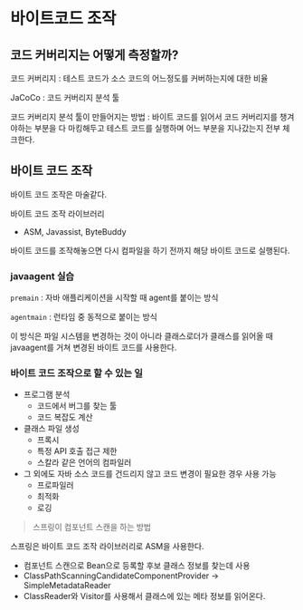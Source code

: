 # 바이트코드 조작

## 코드 커버리지는 어떻게 측정할까?

코드 커버리지 : 테스트 코드가 소스 코드의 어느정도를 커버하는지에 대한 비율

JaCoCo : 코드 커버리지 분석 툴

코드 커버리지 분석 툴이 만들어지는 방법 : 바이트 코드를 읽어서 코드 커버리지를 챙겨야하는 부분을 다 마킹해두고 테스트 코드를 실행하며 어느 부분을 지나갔는지 전부 체크한다.

## 바이트 코드 조작

바이트 코드 조작은 마술같다.

바이트 코드 조작 라이브러리

- ASM, Javassist, ByteBuddy

바이트 코드를 조작해놓으면 다시 컴파일을 하기 전까지 해당 바이트 코드로 실행된다.

### javaagent 실습

`premain` : 자바 애플리케이션을 시작할 때 agent를 붙이는 방식

`agentmain` : 런타임 중 동적으로 붙이는 방식

이 방식은 파일 시스템을 변경하는 것이 아니라 클래스로더가 클래스를 읽어올 때 javaagent를 거쳐 변경된 바이트 코드를 사용한다.

### 바이트 코드 조작으로 할 수 있는 일

- 프로그램 분석
  - 코드에서 버그를 찾는 툴
  - 코드 복잡도 계산
- 클래스 파일 생성
  - 프록시
  - 특정 API 호출 접근 제한
  - 스칼라 같은 언어의 컴파일러
- 그 외에도 자바 소스 코드를 건드리지 않고 코드 변경이 필요한 경우 사용 가능
  - 프로파일러
  - 최적화
  - 로깅

> 스프링이 컴포넌트 스캔을 하는 방법

스프링은 바이트 코드 조작 라이브러리로 ASM을 사용한다.

- 컴포넌트 스캔으로 Bean으로 등록할 후보 클래스 정보를 찾는데 사용
- ClassPathScanningCandidateComponentProvider → SimpleMetadataReader
- ClassReader와 Visitor를 사용해서 클래스에 있는 메타 정보를 읽어온다.
